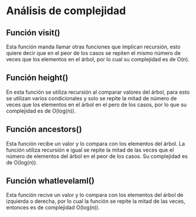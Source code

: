 # Análisis de complejidad
## Función visit()
Esta función manda llamar otras funciones que implican recursión, esto quiere decir que en el peor de los casos se repiten el mismo número de veces que los elementos en el árbol, por lo cual su complejidad es de O(n).
## Función height()
En esta función se utiliza recursión al comparar valores del árbol, para esto se utilizan varios condicionales y solo se repite la mitad de número de veces que los elementos en el árbol en el pero de los casos, por lo que su complejidad es de O(log(n)).
## Función ancestors()
Esta función recibe un valor y lo compara con los elementos del árbol. La función utiliza recursión e igual se repite la mitad de las veces que el número de elementos del árbol en el peor de los casos. Su complejidad es de O(log(n)).
## Función whatlevelamI()
Esta función recive un valor y lo compara con los elementos del árbol de izquierda o derecha, por lo cual la función se repite la mitad de las veces, entonces es de complejidad O(log(n)).

